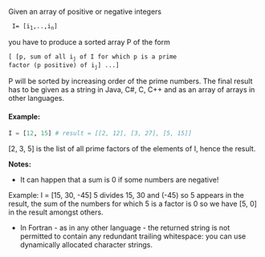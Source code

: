 Given an array of positive or negative integers 

<code> I= [i<sub>1</sub>,..,i<sub>n</sub>]</code>

you have to produce a sorted array P of the form 

<code>[ [p, sum of all i<sub>j</sub> of I for which p is a prime factor (p positive) of i<sub>j</sub>] ...]</code>

P will be sorted by increasing order of the prime numbers.
The final result has to be given as a string in Java, C#, C, C++ and as an array of arrays in other languages.

#### Example:

```python
I = [12, 15] # result = [[2, 12], [3, 27], [5, 15]]
```
[2, 3, 5] is the list of all prime factors of the elements of I, hence the result.

**Notes:**
- It can happen that a sum is 0 if some numbers are negative!

Example: I = [15, 30, -45]
5 divides 15, 30 and (-45) so 5 appears in the result, the sum of the numbers for which 5 is a factor is 0 so we have [5, 0] in the result amongst others. 

- In Fortran - as in any other language - the returned string is not permitted to contain any redundant trailing whitespace: you can use dynamically allocated character strings.


